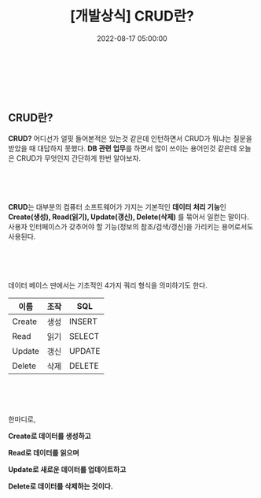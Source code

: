 ﻿---
permalink: /2022-08-17-CRUD란?/
published: true
title: "[개발상식] CRUD란?"
date: 2022-08-17 05:00:00
toc: true
toc_sticky: true
toc_label: "CRUD란?"
categories:
- 개발상식
tags:
- CRUD
- 개발상식
---

<br><br><br>

  

## CRUD란?

**CRUD?** 어디선가 얼핏 들어본적은 있는것 같은데 인턴하면서 CRUD가 뭐냐는 질문을 받았을 때 대답하지 못했다. **DB 관련 업무**를 하면서 많이 쓰이는 용어인것 같은데 오늘은 CRUD가 무엇인지 간단하게 한번 알아보자.

  

<br><br><br>

  

**CRUD**는 대부분의 컴퓨터 소프트웨어가 가지는 기본적인 **데이터 처리 기능**인 **Create(생성), Read(읽기), Update(갱신), Delete(삭제)** 를 묶어서 일컫는 말이다. 사용자 인터페이스가 갖추어야 할 기능(정보의 참조/검색/갱신)을 가리키는 용어로서도 사용된다.

  

<br><br><br>

데이터 베이스 딴에서는 기초적인 4가지 쿼리 형식을 의미하기도 한다.

|이름|조작|SQL|
|---|---|---|
| Create |생성 | INSERT |
| Read | 읽기 | SELECT |
| Update | 갱신 | UPDATE |
| Delete | 삭제 | DELETE |

  

<br><br><br>

  

한마디로,

**Create로 데이터를 생성하고**

**Read로 데이터를 읽으며**

**Update로 새로운 데이터를 업데이트하고**

**Delete로 데이터를 삭제하는 것이다.**

  

<br><br><br>
